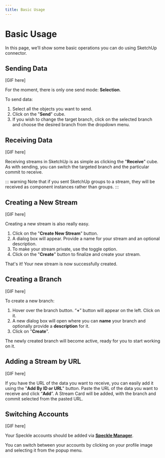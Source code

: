 ```yaml
---
title: Basic Usage
---
```


# Basic Usage

In this page, we’ll show some basic operations you can do using SketchUp connector.

## Sending Data

[GIF here]

For the moment, there is only one send mode: **Selection**.

To send data:

1. Select all the objects you want to send.
2. Click on the "**Send**" cube.
3. If you wish to change the target branch, click on the selected branch and choose the desired branch from the dropdown menu.

## Receiving Data

[GIF here]

Receiving streams in SketchUp is as simple as clicking the "**Receive**" cube. As with sending, you can switch the targeted branch and the particular commit to receive.

::: warning
Note that if you sent SketchUp groups to a stream, they will be received as component instances rather than groups.
:::

## Creating a New Stream

[GIF here]

Creating a new stream is also really easy.

1. Click on the "**Create New Stream**" button.
2. A dialog box will appear. Provide a name for your stream and an optional description.
3. To make your stream private, use the toggle option.
4. Click on the "**Create**" button to finalize and create your stream.

That's it! Your new stream is now successfully created.

## Creating a Branch

[GIF here]

To create a new branch:

1. Hover over the branch button. “**+**” button will appear on the left. Click on it.
2. A new dialog box will open where you can **name** your branch and optionally provide a **description** for it.
3. Click on "**Create**".

The newly created branch will become active, ready for you to start working on it.

## Adding a Stream by URL

[GIF here]

If you have the URL of the data you want to receive, you can easily add it using the "**Add By ID or URL**" button. Paste the URL of the data you want to receive and click “**Add**”. A Stream Card will be added, with the branch and commit selected from the pasted URL.

## Switching Accounts

[GIF here]

Your Speckle accounts should be added via **[Speckle Manager](https://speckle.guide/user/manager)**.

You can switch between your accounts by clicking on your profile image and selecting it from the popup menu.
